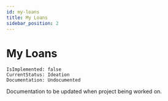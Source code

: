 ```yaml
---
id: my-loans
title: My Loans
sidebar_position: 2
---
```


# My Loans

```text title="Development Status"
IsImplemented: false
CurrentStatus: Ideation
Documentation: Undocumented
```

Documentation to be updated when project being worked on.